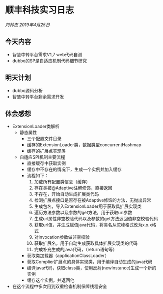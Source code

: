 # 顺丰科技实习日志

*刘林杰 2019年4月25日*

## 今天内容

- 智慧中转平台需求V1,7 web代码自测
- dubbo的SP是自适应机制代码细节研究

## 明天计划

- dubbo源码分析
- 智慧中转平台剩余需求开发

## 体会感想

- ExtensionLoader类解析
  - 静态属性
    - 三个配置文件目录
    - 缓存的ExtensionLoader类，数据类型concurrentHashmap
    - 缓存的扩展点实现类
  - 自适应SPI机制主要流程
    - 直接缓存中获取实例
    - 缓存中不存在的情况下，生成一个实例并加入缓存
    - 流程如下：
      1. 加载所有配置类信息（缓存）
      2. 存在类被@Adaptive注解修饰，直接返回
      3. 不存在，开始自动生成扩展类代码
      4. 检测扩展点接口是否存在被Adaptive修饰的方法，无抛出异常
      5. 生成包名，导入ExtensionLoader用于获取具扩展实现类
      6. 遍历方法参数以及参数的get方法，用于获取url参数
      7. 生成url属性非空校验代码以及参数的get方法返回值非空校验代码
      8. 获取url值，并生成赋值java代码，将类名从驼峰格式改为x.x.x格式
      9. 对invocation参数做非空校验
      10. 获取扩展名，用于自动生成获取具体扩展实现类的代码
      11. 完成补充生成的java代码，（return语句等）
    - 获取类加载器（applicationClassLoader）
    - 获取Complier扩展点的具体实现类，用于编译自动生成的java代码
    - 编译java代码，获取class类，使用反射(newInstance)生成一个新的实例
    - 缓存这个实例，并返回他
- 在这个流程中多次用到双重检查机制保障线程安全



